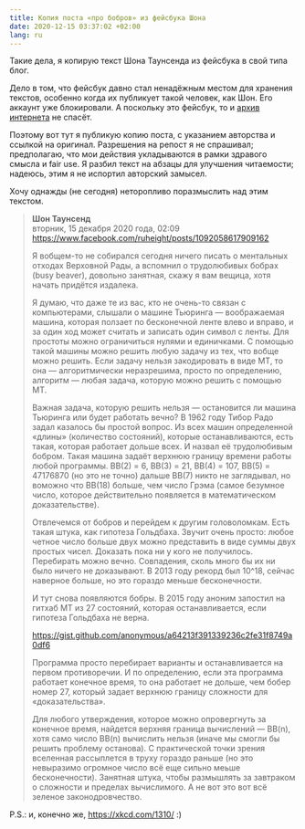 ```yaml
---
title: Копия поста «про бобров» из фейсбука Шона
date: 2020-12-15 03:37:02 +02:00
lang: ru
---
```


Такие дела, я копирую текст Шона Таунсенда из фейсбука в свой типа блог.

Дело в том, что фейсбук давно стал ненадёжным местом для хранения текстов, особенно когда их публикует такой человек, как Шон. Его аккаунт уже блокировали. А поскольку это фейсбук, то и [архив интернета](https://archive.org) не спасёт.

Поэтому вот тут я публикую копию поста, с указанием авторства и ссылкой на оригинал. Разрешения на репост я не спрашивал; предполагаю, что мои действия укладываются в рамки здравого смысла и fair use. Я разбил текст на абзацы для улучшения читаемости; надеюсь, этим я не испортил авторский замысел.

Хочу однажды (не сегодня) неторопливо поразмыслить над этим текстом.

> **Шон Таунсенд**\
> вторник, 15 декабря 2020 года, 02:09\
> <https://www.facebook.com/ruheight/posts/1092058617909162>
>
> Я вобщем-то не собирался сегодня ничего писать о ментальных отходах Верховной Рады, а вспомнил о трудолюбивых бобрах (busy beaver), довольно занятная, скажу я вам вещица, хотя начать придётся издалека.
>
> Я думаю, что даже те из вас, кто не очень-то связан с компьютерами, слышали о машине Тьюринга — воображаемая машина, которая ползает по бесконечной ленте влево и вправо, и за один ход может считать и записать один символ с ленты. Для простоты можно ограничиться нулями и единичками. С помощью такой машины можно решить любую задачу из тех, что вобще можно решить. Если задачу нельзя закодировать в виде МТ, то она — алгоритмически неразрешима, просто по определению, алгоритм — любая задача, которую можно решить с помощью МТ.
>
> Важная задача, которую решить нельзя — остановится ли машина Тьюринга или будет работать вечно? В 1962 году Тибор Радо задал казалось бы простой вопрос. Из всех машин определенной «длины» (количество состояний), которые останавливаются, есть такая, которая работает дольше всех. И назвал её трудолюбивым бобром. Такая машина задаёт верхнюю границу времени работы любой программы. BB(2) = 6, BB(3) = 21, BB(4) = 107, BB(5) = 47176870 (но это не точно) дальше BB(7) никто не заглядывал, но воможно что BB(18) больше, чем число Грэма (самое безумное число, которое действительно появляется в математическом доказательстве).
>
> Отвлечемся от бобров и перейдем к другим головоломкам. Есть такая штука, как гипотеза Гольдбаха. Звучит очень просто: любое четное число больше двух можно представить в виде суммы двух простых чисел. Доказать пока ни у кого не получилось. Перебирать можно вечно. Совпадения, сколь много бы их ни было ничего не доказывают. В 2013 году рекорд был 10^18, сейчас наверное больше, но это гораздо меньше бесконечности.
>
> И тут снова появляются бобры. В 2015 году аноним запостил на гитхаб МТ из 27 состояний, которая останавливается, если гипотеза Гольдбаха не верна.
>
> <https://gist.github.com/anonymous/a64213f391339236c2fe31f8749a0df6> 
>
> Программа просто перебирает варианты и останавливается на первом противоречии. И по определению, если эта программа работает конечное время, то она работает не дольше, чем бобер номер 27, который задает верхнюю границу сложности для «доказательства».
>
> Для любого утверждения, которое можно опровергнуть за конечное время, найдется верхняя граница вычислений — BB(n), хотя само число BB(n) вычислить нельзя (иначе мы смогли бы решить проблему останова). С практической точки зрения вселенная рассыплется в труху гораздо раньше (но это невыразимо огромное число всё еще сильно меьше бесконечности). Занятная штука, чтобы размышлять за завтраком о сложности и пределах вычислимого. А не вот это вот всё зеленое законодровчество.

P.S.: и, конечно же, <https://xkcd.com/1310/> :)
